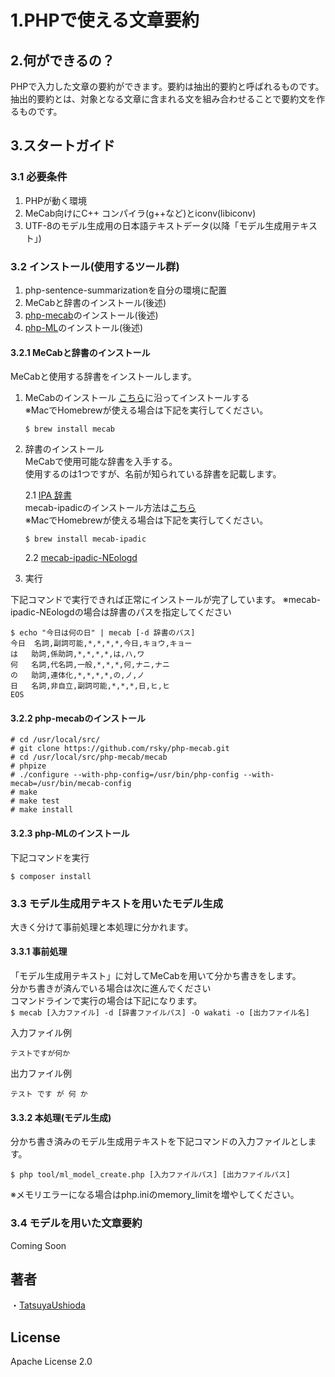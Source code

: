 # 1.PHPで使える文章要約

## 2.何ができるの？
PHPで入力した文章の要約ができます。要約は抽出的要約と呼ばれるものです。<br>
抽出的要約とは、対象となる文章に含まれる文を組み合わせることで要約文を作るものです。

## 3.スタートガイド
### 3.1 必要条件
1. PHPが動く環境<br>
2. MeCab向けにC++ コンパイラ(g++など)とiconv(libiconv)
3. UTF-8のモデル生成用の日本語テキストデータ(以降「モデル生成用テキスト」)

### 3.2 インストール(使用するツール群)
1. php-sentence-summarizationを自分の環境に配置<br>
2. MeCabと辞書のインストール(後述)<br>
3. [php-mecab](https://github.com/rsky/php-mecab)のインストール(後述)<br>
4. [php-ML](https://php-ml.readthedocs.io/en/latest/)のインストール(後述)<br>

#### 3.2.1 MeCabと辞書のインストール
MeCabと使用する辞書をインストールします。

1. MeCabのインストール
[こちら](https://taku910.github.io/mecab/)に沿ってインストールする<br>
※MacでHomebrewが使える場合は下記を実行してください。
    ```
    $ brew install mecab
    ```
2. 辞書のインストール<br>
MeCabで使用可能な辞書を入手する。<br>
使用するのは1つですが、名前が知られている辞書を記載します。

    2.1 [IPA 辞書](https://sourceforge.net/projects/mecab/files/mecab-ipadic/2.7.0-20070801/)<br>
    mecab-ipadicのインストール方法は[こちら](https://taku910.github.io/mecab/#install)<br>
    ※MacでHomebrewが使える場合は下記を実行してください。
    ```
    $ brew install mecab-ipadic
    ```

    2.2 [mecab-ipadic-NEologd](https://github.com/neologd/mecab-ipadic-neologd)

3. 実行

下記コマンドで実行できれば正常にインストールが完了しています。
※mecab-ipadic-NEologdの場合は辞書のパスを指定してください
```
$ echo "今日は何の日" | mecab [-d 辞書のパス]
今日	名詞,副詞可能,*,*,*,*,今日,キョウ,キョー
は	助詞,係助詞,*,*,*,*,は,ハ,ワ
何	名詞,代名詞,一般,*,*,*,何,ナニ,ナニ
の	助詞,連体化,*,*,*,*,の,ノ,ノ
日	名詞,非自立,副詞可能,*,*,*,日,ヒ,ヒ
EOS
```
#### 3.2.2 php-mecabのインストール

```
# cd /usr/local/src/
# git clone https://github.com/rsky/php-mecab.git
# cd /usr/local/src/php-mecab/mecab
# phpize
# ./configure --with-php-config=/usr/bin/php-config --with-mecab=/usr/bin/mecab-config
# make
# make test
# make install

```

#### 3.2.3 php-MLのインストール
下記コマンドを実行

```
$ composer install
```

### 3.3 モデル生成用テキストを用いたモデル生成
大きく分けて事前処理と本処理に分かれます。
#### 3.3.1 事前処理
「モデル生成用テキスト」に対してMeCabを用いて分かち書きをします。<br>
分かち書きが済んでいる場合は次に進んでください<br>
コマンドラインで実行の場合は下記になります。<br>
```$ mecab [入力ファイル] -d [辞書ファイルパス] -O wakati -o [出力ファイル名]```

入力ファイル例
```
テストですが何か
```

出力ファイル例
```
テスト です が 何 か
```
#### 3.3.2 本処理(モデル生成)
分かち書き済みのモデル生成用テキストを下記コマンドの入力ファイルとします。

```
$ php tool/ml_model_create.php [入力ファイルパス] [出力ファイルパス]
```
※メモリエラーになる場合はphp.iniのmemory_limitを増やしてください。

### 3.4 モデルを用いた文章要約
Coming Soon

## 著者
・[TatsuyaUshioda](https://github.com/TatsuyaUshioda)

## License
Apache License 2.0

